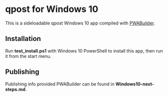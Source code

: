 # qpost for Windows 10

This is a sideloadable qpost Windows 10 app compiled with [PWABuilder](https://www.pwabuilder.com).

## Installation

Run **test_install.ps1** with Windows 10 PowerShell to install this app, then run it from the start menu.

## Publishing

Publishing info provided PWABuilder can be found in **Windows10-next-steps.md**.